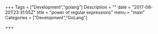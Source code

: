 +++
Tags = ["Development","golang"]
Description = ""
date = "2017-06-20T23:31:05Z"
title = "power of regular expressions"
menu = "main"
Categories = ["Development","GoLang"]

+++

